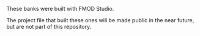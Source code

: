 These banks were built with FMOD Studio.

The project file that built these ones will be made public in the near future, but are not part of this repository.
